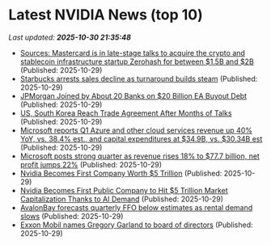# Latest NVIDIA News (top 10)
_Last updated: **2025-10-30 21:35:48**_

- [Sources: Mastercard is in late-stage talks to acquire the crypto and stablecoin infrastructure startup Zerohash for between $1.5B and $2B](https://biztoc.com/x/8ef484ef7e81c5b7) (Published: 2025-10-29)
- [Starbucks arrests sales decline as turnaround builds steam](https://biztoc.com/x/5f084535932814c4) (Published: 2025-10-29)
- [JPMorgan Joined by About 20 Banks on $20 Billion EA Buyout Debt](https://biztoc.com/x/3d823276f5194f2a) (Published: 2025-10-29)
- [US, South Korea Reach Trade Agreement After Months of Talks](https://biztoc.com/x/7c9498a3ab675c95) (Published: 2025-10-29)
- [Microsoft reports Q1 Azure and other cloud services revenue up 40% YoY, vs. 38.4% est., and capital expenditures at $34.9B, vs. $30.34B est](https://biztoc.com/x/0ed8d9f698bc8bfe) (Published: 2025-10-29)
- [Microsoft posts strong quarter as revenue rises 18% to $77.7 billion, net profit jumps 22%](https://www.livemint.com/companies/microsoft-posts-strong-quarter-as-revenue-rises-18-per-cent-to-usd-77-7-billion-net-profit-jumps-22-per-cent-11761770885069.html) (Published: 2025-10-29)
- [Nvidia Becomes First Company Worth $5 Trillion](https://biztoc.com/x/867541507a390cee) (Published: 2025-10-29)
- [Nvidia Becomes First Public Company to Hit $5 Trillion Market Capitalization Thanks to AI Demand](https://www.mactrast.com/2025/10/nvidia-becomes-first-public-company-to-hit-5-trillion-market-capitalization-thanks-to-ai-demand/) (Published: 2025-10-29)
- [AvalonBay forecasts quarterly FFO below estimates as rental demand slows](https://biztoc.com/x/859b5fae974d460a) (Published: 2025-10-29)
- [Exxon Mobil names Gregory Garland to board of directors](https://biztoc.com/x/250c923009e558ac) (Published: 2025-10-29)
